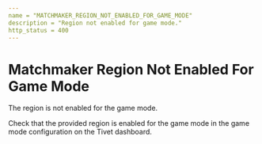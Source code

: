 ```yaml
---
name = "MATCHMAKER_REGION_NOT_ENABLED_FOR_GAME_MODE"
description = "Region not enabled for game mode."
http_status = 400
---
```


# Matchmaker Region Not Enabled For Game Mode

The region is not enabled for the game mode.

Check that the provided region is enabled for the game mode in the game mode configuration on the Tivet
dashboard.
